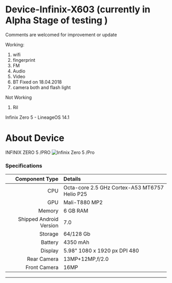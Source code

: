 # Device-Infinix-X603 (currently in Alpha Stage of testing )

Comments are welcomed for improvement or update

Working:
1. wifi
2. fingerprint
3. FM 
4. Audio
5. Video
6. BT Fixed on 18.04.2018
7. camera both and flash light

Not Working
1. Ril


Infinix Zero 5  - LineageOS 14.1 

# About Device

INFINIX ZERO 5 /PRO
![Infinix Zero 5 /Pro](https://howtotechnaija.com/wp-content/uploads/2017/03/Infinix-Zero-5.jpg "Infinix Zero 5 /Pro")

### Specifications

Component Type | Details
-------:|:-------------------------
CPU     | Octa-core 2.5 GHz Cortex-A53 MT6757 Helio P25
GPU     | Mali-T880 MP2
Memory  | 6 GB RAM
Shipped Android Version | 7.0
Storage | 64/128 Gb
Battery | 4350 mAh
Display | 5.98" 1080 x 1920 px DPI 480
Rear Camera | 13MP+12MP,f/2.0
Front Camera | 16MP

---
